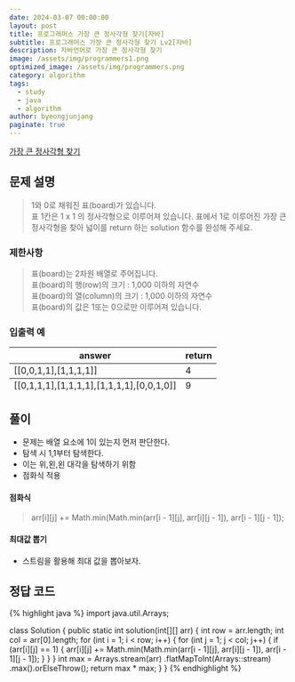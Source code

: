 ```yaml
---
date: 2024-03-07 00:00:00
layout: post
title: 프로그래머스 가장 큰 정사각형 찾기[자바]
subtitle: 프로그래머스 가장 큰 정사각형 찾기 Lv2[자바]
description: 자바언어로 가장 큰 정사각형 찾기
image: /assets/img/programmers1.png
optimized_image: /assets/img/programmers.png
category: algorithm
tags:
  - study
  - java
  - algorithm
author: byeongjunjang
paginate: true
---
```


<a href="https://school.programmers.co.kr/learn/courses/30/lessons/12905">가장 큰 정사각형 찾기</a>

## 문제 설명

> 1와 0로 채워진 표(board)가 있습니다.  
표 1칸은 1 x 1 의 정사각형으로 이루어져 있습니다. 
표에서 1로 이루어진 가장 큰 정사각형을 찾아 넓이를 return 하는 solution 함수를 완성해 주세요.
  
### 제한사항

> 표(board)는 2차원 배열로 주어집니다.  
표(board)의 행(row)의 크기 : 1,000 이하의 자연수  
표(board)의 열(column)의 크기 : 1,000 이하의 자연수  
표(board)의 값은 1또는 0으로만 이루어져 있습니다.


### 입출력 예

<table>
  <thead>
    <tr>
      <th>answer</th>
      <th>return</th>
    </tr>
  </thead>
  <tfoot>
    <tr>
      <td>[[0,1,1,1],[1,1,1,1],[1,1,1,1],[0,0,1,0]]</td>
      <td>9</td>
    </tr>
  </tfoot>
  <tbody>
    <tr>
      <td>[[0,0,1,1],[1,1,1,1]]</td>
      <td>4</td>
    </tr>
  </tbody>
</table>

## 풀이

- 문제는 배열 요소에 1이 있는지 먼저 판단한다.  
- 탐색 시 1,1부터 탐색한다.
 - 이는 위,왼,왼 대각을 탐색하기 위함
- 점화식 적용

#### 점화식

> arr[i][j] += Math.min(Math.min(arr[i - 1][j], arr[i][j - 1]), arr[i - 1][j - 1]);

#### 최대값 뽑기

- 스트림을 활용해 최대 값을 뽑아보자.

## 정답 코드

{% highlight java %}
import java.util.Arrays;

class Solution
{
    public static int solution(int[][] arr) {
        int row = arr.length;
        int col = arr[0].length;
        for (int i = 1; i < row; i++) {
            for (int j = 1; j < col; j++) {
                if (arr[i][j] == 1) {
                    arr[i][j] += Math.min(Math.min(arr[i - 1][j], arr[i][j - 1]), arr[i - 1][j - 1]);
                }
            }
        }
        int max = Arrays.stream(arr)
                .flatMapToInt(Arrays::stream)
                .max().orElseThrow();
        return max * max;
    }
}
{% endhighlight %}
